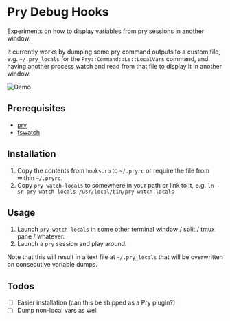 Pry Debug Hooks
===============

Experiments on how to display variables from pry sessions in another window.

It currently works by dumping some pry command outputs to a custom file, e.g.
`~/.pry_locals` for the `Pry::Command::Ls::LocalVars` command, and having
another process watch and read from that file to display it in another window.

![Demo](https://i.imgur.com/I8u6XHZ.gif)

Prerequisites
-------------

- [pry](https://github.com/pry/pry)
- [fswatch](https://github.com/emcrisostomo/fswatch)

Installation
------------

1. Copy the contents from `hooks.rb` to `~/.pryrc` or require the file from within `~/.pryrc`.
2. Copy `pry-watch-locals` to somewhere in your path or link to it, e.g. `ln -sr pry-watch-locals /usr/local/bin/pry-watch-locals`

Usage
-----

1. Launch `pry-watch-locals` in some other terminal window / split / tmux pane /
   whatever.
2. Launch a `pry` session and play around.

Note that this will result in a text file at `~/.pry_locals` that will be
overwritten on consecutive variable dumps.

Todos
-----

- [ ] Easier installation (can this be shipped as a Pry plugin?)
- [ ] Dump non-local vars as well
